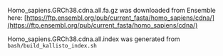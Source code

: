 Homo_sapiens.GRCh38.cdna.all.fa.gz was downloaded from Ensemble here: [https://ftp.ensembl.org/pub/current_fasta/homo_sapiens/cdna/](https://ftp.ensembl.org/pub/current_fasta/homo_sapiens/cdna/)

Homo_sapiens.GRCh38.cdna.all.index was generated from `bash/build_kallisto_index.sh`